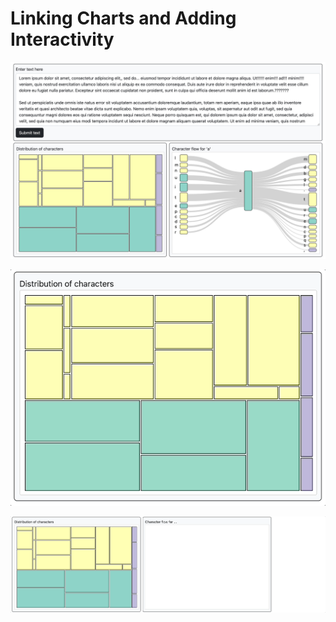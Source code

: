 # Linking Charts and Adding Interactivity

![imgs/interface.png](imgs/viz_2.jpg)

![imgs/hover.gif](imgs/tooltip_treemap.gif)

![imgs/hover.gif](imgs/click_treemap.gif)

